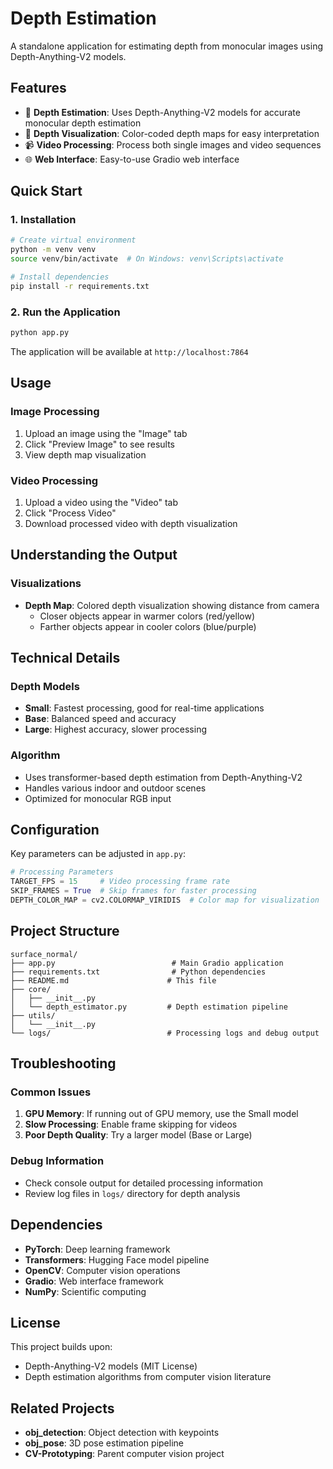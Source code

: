 # Depth Estimation

A standalone application for estimating depth from monocular images using Depth-Anything-V2 models.

## Features

- 🎯 **Depth Estimation**: Uses Depth-Anything-V2 models for accurate monocular depth estimation
- 🎨 **Depth Visualization**: Color-coded depth maps for easy interpretation
- 📹 **Video Processing**: Process both single images and video sequences
- 🌐 **Web Interface**: Easy-to-use Gradio web interface

## Quick Start

### 1. Installation

```bash
# Create virtual environment
python -m venv venv
source venv/bin/activate  # On Windows: venv\Scripts\activate

# Install dependencies
pip install -r requirements.txt
```

### 2. Run the Application

```bash
python app.py
```

The application will be available at `http://localhost:7864`

## Usage

### Image Processing
1. Upload an image using the "Image" tab
2. Click "Preview Image" to see results
3. View depth map visualization

### Video Processing
1. Upload a video using the "Video" tab
2. Click "Process Video" 
3. Download processed video with depth visualization

## Understanding the Output

### Visualizations
- **Depth Map**: Colored depth visualization showing distance from camera
  - Closer objects appear in warmer colors (red/yellow)
  - Farther objects appear in cooler colors (blue/purple)

## Technical Details

### Depth Models
- **Small**: Fastest processing, good for real-time applications
- **Base**: Balanced speed and accuracy
- **Large**: Highest accuracy, slower processing

### Algorithm
- Uses transformer-based depth estimation from Depth-Anything-V2
- Handles various indoor and outdoor scenes
- Optimized for monocular RGB input

## Configuration

Key parameters can be adjusted in `app.py`:

```python
# Processing Parameters
TARGET_FPS = 15     # Video processing frame rate
SKIP_FRAMES = True  # Skip frames for faster processing
DEPTH_COLOR_MAP = cv2.COLORMAP_VIRIDIS  # Color map for visualization
```

## Project Structure

```
surface_normal/
├── app.py                          # Main Gradio application
├── requirements.txt                # Python dependencies
├── README.md                      # This file
├── core/
│   ├── __init__.py
│   └── depth_estimator.py         # Depth estimation pipeline
├── utils/
│   └── __init__.py
└── logs/                          # Processing logs and debug output
```

## Troubleshooting

### Common Issues

1. **GPU Memory**: If running out of GPU memory, use the Small model
2. **Slow Processing**: Enable frame skipping for videos
3. **Poor Depth Quality**: Try a larger model (Base or Large)

### Debug Information
- Check console output for detailed processing information
- Review log files in `logs/` directory for depth analysis

## Dependencies

- **PyTorch**: Deep learning framework
- **Transformers**: Hugging Face model pipeline
- **OpenCV**: Computer vision operations
- **Gradio**: Web interface framework
- **NumPy**: Scientific computing

## License

This project builds upon:
- Depth-Anything-V2 models (MIT License)
- Depth estimation algorithms from computer vision literature

## Related Projects

- **obj_detection**: Object detection with keypoints
- **obj_pose**: 3D pose estimation pipeline
- **CV-Prototyping**: Parent computer vision project